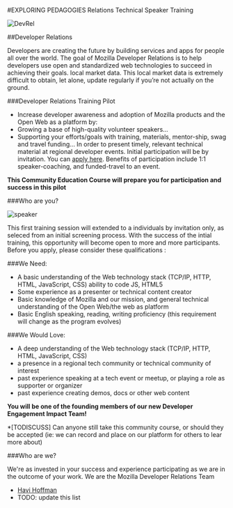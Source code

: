 #EXPLORING PEDAGOGIES Relations Technical Speaker Training

![DevRel](https://mdn.mozillademos.org/files/6457/mdn_logo_only_color.png "DevRel")

##Developer Relations

Developers are creating the future by building services and apps for people all over the world. The goal of Mozilla Developer Relations is to help developers use open and standardized web technologies to succeed in achieving their goals.  local market data. This local market data is extremely difficult to obtain, let alone, update regularly if you’re not actually on the ground.   

###Developer Relations Training Pilot

* Increase developer awareness and adoption of Mozilla products and the Open Web as a platform by:
* Growing a base of high-quality volunteer speakers...
* Supporting your efforts/goals with training, materials, mentor-ship, swag and travel funding...
 In order to present timely, relevant technical material at regional developer events.  Initial participation will be by invitation.  You can [apply here](). Benefits of participation include 1:1 speaker-coaching, and funded-travel to an event.

**This Community Education Course will prepare you for participation and success in this pilot**

###Who are you?

![speaker](http://tiptoes.ca/wp-content/uploads/2015/02/12293151316_5a7bde0f2b_z.jpg)

This first training session will extended to a individuals by invitation only, as seleced from an initial screening process.  With the success of the intial training, this opportunity will become open to more and more participants.  Before you apply, please consider these qualifications :

###We Need:
* A basic understanding of the Web technology stack (TCP/IP, HTTP, HTML, JavaScript, CSS) 
ability to code JS, HTML5
* Some experience as a presenter or technical content creator
* Basic knowledge of Mozilla and our mission, and general technical understanding of the Open Web/the web as platform
* Basic English speaking, reading, writing proficiency (this requirement will change as the program evolves)

###We Would Love:
* A deep understanding of the Web technology stack (TCP/IP, HTTP, HTML, JavaScript, CSS) 
* a presence in a regional tech community or technical community of interest 
* past experience speaking at a tech event or meetup, or playing a role as supporter or organizer
* past experience creating demos, docs or other web content


**You will be one of the founding members of our new Developer Engagement Impact Team!**


*[TODISCUSS] Can anyone still take this community course, or should they be accepted (ie: we can record  and place on our platform for others to lear more about)


###Who are we?

We're as invested in your success and experience participating as we are in the outcome of your work.  We are the Mozilla Developer Relations Team

* [Havi Hoffman](https://mozillians.org/en-US/u/havi/)
* TODO: update this list












